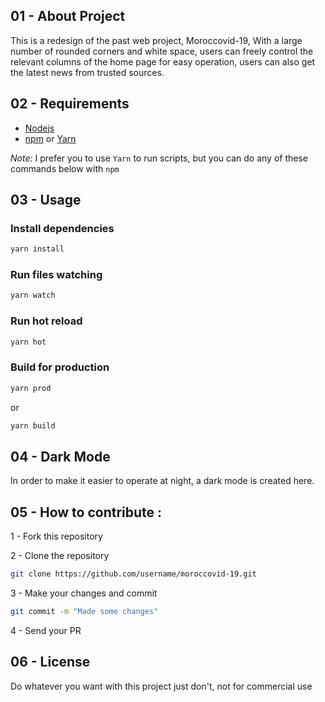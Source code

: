 
## 01 - About Project

This is a redesign of the past web project, Moroccovid-19, With a large number of rounded corners and white space, users can freely control the relevant columns of the home page for easy operation, users can also get the latest news from trusted sources.

## 02 - Requirements
+ [Nodejs](https://nodejs.org/en/)
+ [npm](https://www.npmjs.com/) or [Yarn](https://yarnpkg.com/)

*Note:* I prefer you to use `Yarn` to run scripts, but you can do any of these commands below with `npm`

## 03 - Usage
### Install dependencies
```sh
yarn install
```
### Run files watching
```sh
yarn watch
```
### Run hot reload
```sh
yarn hot
```
### Build for production
```sh
yarn prod
```
or
```sh
yarn build
```

## 04 - Dark Mode

In order to make it easier to operate at night, a dark mode is created here.


## 05 - How to contribute :

1 - Fork this repository

2 - Clone the repository

```bash
git clone https://github.com/username/moroccovid-19.git
```
3 - Make your changes and commit 
```bash
git commit -m "Made some changes"
```
4 - Send your PR

## 06 - License

Do whatever you want with this project just don't, not for commercial use

